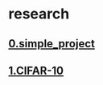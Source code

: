 # research

## [0.simple_project](https://github.com/SH-NLP/research/tree/master/0.simple_project)
## [1.CIFAR-10](https://github.com/SH-NLP/research/tree/master/1.cifar-10)
